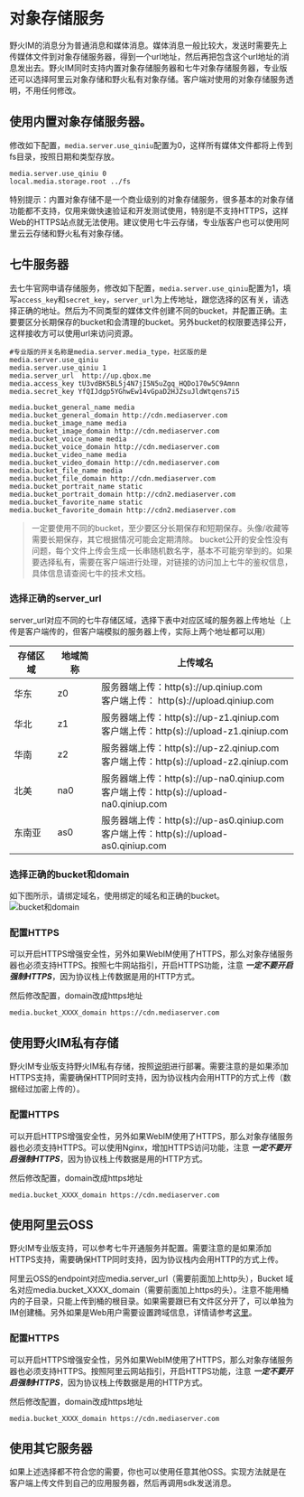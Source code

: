 # 对象存储服务
野火IM的消息分为普通消息和媒体消息。媒体消息一般比较大，发送时需要先上传媒体文件到对象存储服务器，得到一个url地址，然后再把包含这个url地址的消息发出去。野火IM同时支持内置对象存储服务器和七牛对象存储服务器，专业版还可以选择阿里云对象存储和野火私有对象存储。客户端对使用的对象存储服务透明，不用任何修改。

## 使用内置对象存储服务器。
修改如下配置，```media.server.use_qiniu```配置为0，这样所有媒体文件都将上传到fs目录，按照日期和类型存放。
```
media.server.use_qiniu 0
local.media.storage.root ../fs
```
特别提示：内置对象存储不是一个商业级别的对象存储服务，很多基本的对象存储功能都不支持，仅用来做快速验证和开发测试使用，特别是不支持HTTPS，这样Web的HTTPS站点就无法使用。建议使用七牛云存储，专业版客户也可以使用阿里云云存储和野火私有对象存储。

## 七牛服务器
去七牛官网申请存储服务，修改如下配置，```media.server.use_qiniu```配置为1，填写```access_key```和```secret_key```，```server_url```为上传地址，跟您选择的区有关，请选择正确的地址。然后为不同类型的媒体文件创建不同的bucket，并配置正确。主要要区分长期保存的bucket和会清理的bucket。另外bucket的权限要选择公开，这样接收方可以使用url来访问资源。
```
#专业版的开关名称是media.server.media_type，社区版的是media.server.use_qiniu
media.server.use_qiniu 1
media.server_url  http://up.qbox.me
media.access_key tU3vdBK5BL5j4N7jI5N5uZgq_HQDo170w5C9Amnn
media.secret_key YfQIJdgp5YGhwEw14vGpaD2HJZsuJldWtqens7i5

media.bucket_general_name media
media.bucket_general_domain http://cdn.mediaserver.com
media.bucket_image_name media
media.bucket_image_domain http://cdn.mediaserver.com
media.bucket_voice_name media
media.bucket_voice_domain http://cdn.mediaserver.com
media.bucket_video_name media
media.bucket_video_domain http://cdn.mediaserver.com
media.bucket_file_name media
media.bucket_file_domain http://cdn.mediaserver.com
media.bucket_portrait_name static
media.bucket_portrait_domain http://cdn2.mediaserver.com
media.bucket_favorite_name static
media.bucket_favorite_domain http://cdn2.mediaserver.com
```
> 一定要使用不同的bucket，至少要区分长期保存和短期保存。头像/收藏等需要长期保存，其它根据情况可能会定期清除。
> bucket公开的安全性没有问题，每个文件上传会生成一长串随机数名字，基本不可能穷举到的。如果要选择私有，需要在客户端进行处理，对链接的访问加上七牛的鉴权信息，具体信息请查阅七牛的技术文档。

### 选择正确的server_url
server_url对应不同的七牛存储区域，选择下表中对应区域的服务器上传地址（上传是客户端传的，但客户端模拟的服务器上传，实际上两个地址都可以用）

|  存储区域   | 地域简称  | 上传域名 |
|  ----  | ----  | ---- |
| 华东 | z0 | 服务器端上传：http(s)://up.qiniup.com <br> 客户端上传： http(s)://upload.qiniup.com |
| 华北 | z1 | 服务器端上传：http(s)://up-z1.qiniup.com <br> 客户端上传：http(s)://upload-z1.qiniup.com |
| 华南 | z2 | 服务器端上传：http(s)://up-z2.qiniup.com <br> 客户端上传：http(s)://upload-z2.qiniup.com |
| 北美 | na0 | 服务器端上传：http(s)://up-na0.qiniup.com <br> 客户端上传：http(s)://upload-na0.qiniup.com |
| 东南亚 | as0 | 服务器端上传：http(s)://up-as0.qiniup.com <br> 客户端上传：http(s)://upload-as0.qiniup.com |

### 选择正确的bucket和domain
如下图所示，请绑定域名，使用绑定的域名和正确的bucket。
![bucket和domain](./assert/qiniu_bucket_domain.jpeg)

### 配置HTTPS
可以开启HTTPS增强安全性，另外如果WebIM使用了HTTPS，那么对象存储服务器也必须支持HTTPS。按照七牛网站指引，开启HTTPS功能，注意 ***一定不要开启强制HTTPS***，因为协议栈上传数据是用的HTTP方式。

然后修改配置，domain改成https地址
```
media.bucket_XXXX_domain https://cdn.mediaserver.com
```

## 使用野火IM私有存储
野火IM专业版支持野火IM私有存储，按照[说明](https://github.com/wildfirechat/WF-minio)进行部署。需要注意的是如果添加HTTPS支持，需要确保HTTP同时支持，因为协议栈内会用HTTP的方式上传（数据经过加密上传的）。

### 配置HTTPS
可以开启HTTPS增强安全性，另外如果WebIM使用了HTTPS，那么对象存储服务器也必须支持HTTPS。可以使用Nginx，增加HTTPS访问功能，注意 ***一定不要开启强制HTTPS***，因为协议栈上传数据是用的HTTP方式。

然后修改配置，domain改成https地址
```
media.bucket_XXXX_domain https://cdn.mediaserver.com
```

## 使用阿里云OSS
野火IM专业版支持，可以参考七牛开通服务并配置。需要注意的是如果添加HTTPS支持，需要确保HTTP同时支持，因为协议栈内会用HTTP的方式上传。

阿里云OSS的endpoint对应media.server_url（需要前面加上http头），Bucket 域名对应media.bucket_XXXX_domain（需要前面加上https的头）。注意不能用桶内的子目录，只能上传到桶的根目录。如果需要跟已有文件区分开了，可以单独为IM创建桶。另外如果是Web用户需要设置跨域信息，详情请参考[这里](https://help.aliyun.com/document_detail/44199.htm)。

### 配置HTTPS
可以开启HTTPS增强安全性，另外如果WebIM使用了HTTPS，那么对象存储服务器也必须支持HTTPS。按照阿里云网站指引，开启HTTPS功能，注意 ***一定不要开启强制HTTPS***，因为协议栈上传数据是用的HTTP方式。

然后修改配置，domain改成https地址
```
media.bucket_XXXX_domain https://cdn.mediaserver.com
```

## 使用其它服务器
如果上述选择都不符合您的需要，你也可以使用任意其他OSS。实现方法就是在客户端上传文件到自己的应用服务器，然后再调用sdk发送消息。
